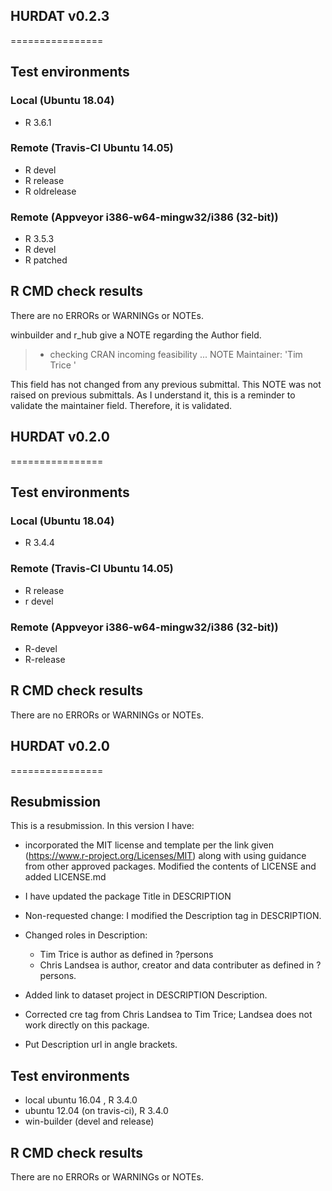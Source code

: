 ## HURDAT v0.2.3
================

## Test environments

### Local (Ubuntu 18.04)
* R 3.6.1

### Remote (Travis-CI Ubuntu 14.05)
* R devel
* R release
* R oldrelease

### Remote (Appveyor i386-w64-mingw32/i386 (32-bit))
* R 3.5.3
* R devel
* R patched

## R CMD check results

There are no ERRORs or WARNINGs or NOTEs.

winbuilder and r_hub give a NOTE regarding the Author field. 

> * checking CRAN incoming feasibility ... NOTE
>   Maintainer: 'Tim Trice '

This field has not changed from any previous submittal. This NOTE was not 
raised on previous submittals. As I understand it, this is a reminder to 
validate the maintainer field. Therefore, it is validated.

## HURDAT v0.2.0
================

## Test environments

### Local (Ubuntu 18.04)
* R 3.4.4

### Remote (Travis-CI Ubuntu 14.05)
* R release
* r devel

### Remote (Appveyor i386-w64-mingw32/i386 (32-bit))
* R-devel
* R-release

## R CMD check results

There are no ERRORs or WARNINGs or NOTEs.

## HURDAT v0.2.0
================

## Resubmission

This is a resubmission. In this version I have:

* incorporated the MIT license and template per the link given (https://www.r-project.org/Licenses/MIT) along with using guidance from other approved packages. Modified the contents of LICENSE and added LICENSE.md

* I have updated the package Title in DESCRIPTION 

* Non-requested change: I modified the Description tag in DESCRIPTION.

* Changed roles in Description:
  + Tim Trice is author as defined in ?persons
  + Chris Landsea is author, creator and data contributer as defined in ?persons.

* Added link to dataset project in DESCRIPTION Description.

* Corrected cre tag from Chris Landsea to Tim Trice; Landsea does not work directly on this package.

* Put Description url in angle brackets.

## Test environments
* local ubuntu 16.04 , R 3.4.0
* ubuntu 12.04 (on travis-ci), R 3.4.0
* win-builder (devel and release)

## R CMD check results

There are no ERRORs or WARNINGs or NOTEs.
